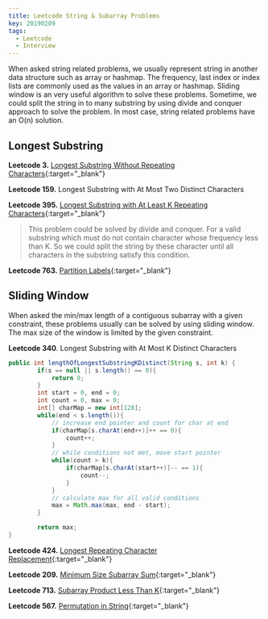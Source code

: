 ```yaml
---
title: Leetcode String & Subarray Problems
key: 20190209
tags: 
  - Leetcode
  - Interview
---
```

When asked string related problems, we usually represent string in another data structure such as array or hashmap. The frequency, last index or index lists are commonly used as the values in an array or hashmap. Sliding window is an very useful algorithm to solve these problems. Sometime, we could split the string in to many substring by using divide and conquer approach to solve the problem. In most case, string related problems have an O(n) solution.

<!--more-->

## Longest Substring

**Leetcode 3.** [Longest Substring Without Repeating Characters](https://leetcode.com/problems/longest-substring-without-repeating-characters/){:target="\_blank"}

**Leetcode 159.** Longest Substring with At Most Two Distinct Characters 

**Leetcode 395.** [Longest Substring with At Least K Repeating Characters](https://leetcode.com/problems/longest-substring-with-at-least-k-repeating-characters/){:target="\_blank"}

> This problem could be solved by divide and conquer. For a valid substring which must do not contain character whose frequency less than K. So we could split the string by these character until all characters in the substring satisfy this condition.

**Leetcode 763.** [Partition Labels](https://leetcode.com/problems/partition-labels/){:target="\_blank"}

## Sliding Window

When asked the min/max length of a contiguous subarray with a given constraint, these problems usually can be solved by using sliding window. The max size of the window is limited by the given constraint.

**Leetcode 340**. Longest Substring with At Most K Distinct Characters 

```java
public int lengthOfLongestSubstringKDistinct(String s, int k) {
        if(s == null || s.length() == 0){
            return 0;
        }
        int start = 0, end = 0;
        int count = 0, max = 0;
        int[] charMap = new int[128];
        while(end < s.length()){
            // increase end pointer and count for char at end
            if(charMap[s.charAt(end++)]++ == 0){
                count++;
            }
            // while conditions not met, move start pointer
            while(count > k){
                if(charMap[s.charAt(start++)]-- == 1){
                    count--;
                }
            }
            // calculate max for all valid conditions
            max = Math.max(max, end - start);
        }

        return max;
}
```

**Leetcode 424.** [Longest Repeating Character Replacement](https://leetcode.com/problems/longest-repeating-character-replacement/){:target="\_blank"}

**Leetcode 209.** [Minimum Size Subarray Sum](https://leetcode.com/problems/minimum-size-subarray-sum/){:target="\_blank"}

**Leetcode 713.** [Subarray Product Less Than K](https://leetcode.com/problems/subarray-product-less-than-k/){:target="\_blank"}

**Leetcode 567.** [Permutation in String](https://leetcode.com/problems/permutation-in-string/){:target="\_blank"}


